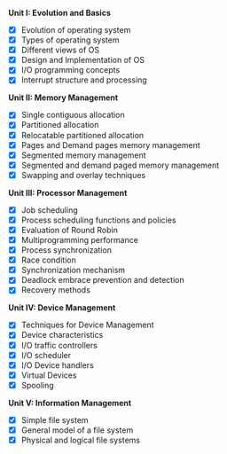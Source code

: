 **Unit I: Evolution and Basics**
- [x] Evolution of operating system
- [x] Types of operating system
- [x] Different views of OS
- [x] Design and Implementation of OS
- [x] I/O programming concepts
- [x] Interrupt structure and processing

**Unit II: Memory Management**
- [x] Single contiguous allocation
- [x] Partitioned allocation
- [x] Relocatable partitioned allocation
- [x] Pages and Demand pages memory management
- [x] Segmented memory management
- [x] Segmented and demand paged memory management
- [x] Swapping and overlay techniques

**Unit III: Processor Management**
- [x] Job scheduling
- [x] Process scheduling functions and policies
- [x] Evaluation of Round Robin
- [x] Multiprogramming performance
- [x] Process synchronization
- [x] Race condition
- [x] Synchronization mechanism
- [x] Deadlock embrace prevention and detection
- [x] Recovery methods

**Unit IV: Device Management**
- [x] Techniques for Device Management 
- [x] Device characteristics
- [x] I/O traffic controllers
- [x] I/O scheduler
- [x] I/O Device handlers
- [x] Virtual Devices
- [x] Spooling

**Unit V: Information Management**
- [x] Simple file system
- [x] General model of a file system
- [x] Physical and logical file systems